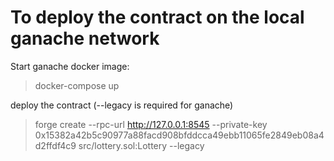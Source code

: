 # To deploy the contract on the local ganache network

Start ganache docker image:
> docker-compose up

deploy the contract (--legacy is required for ganache)
> forge create --rpc-url http://127.0.0.1:8545 --private-key 0x15382a42b5c90977a88facd908bfddcca49ebb11065fe2849eb08a4d2ffdf4c9 src/lottery.sol:Lottery --legacy